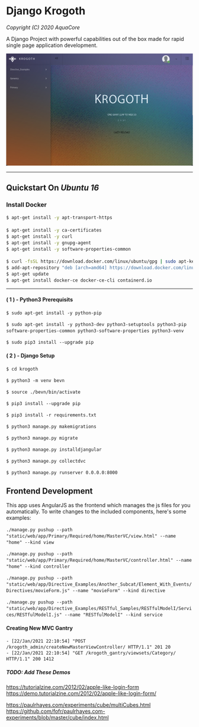 # Django Krogoth
*Copyright (C) 2020 AquaCore*

A Django Project with powerful capabilities out of the box made for rapid single page application development.


![alt text](https://raw.githubusercontent.com/MattAndrzejczuk/Django-Krogoth/master/krogoth.png)

----
## Quickstart On *Ubuntu 16*
### Install Docker
```bash
$ apt-get install -y apt-transport-https 

$ apt-get install -y ca-certificates 
$ apt-get install -y curl 
$ apt-get install -y gnupg-agent 
$ apt-get install -y software-properties-common

$ curl -fsSL https://download.docker.com/linux/ubuntu/gpg | sudo apt-key add -
$ add-apt-repository "deb [arch=amd64] https://download.docker.com/linux/ubuntu $(lsb_release -cs) stable"
$ apt-get update
$ apt-get install docker-ce docker-ce-cli containerd.io
```
----





#### ( **1** ) - Python3 Prerequisits 

`$ sudo apt-get install -y python-pip`

`$ sudo apt-get install -y python3-dev python3-setuptools python3-pip software-properties-common python3-software-properties python3-venv`  

`$ sudo pip3 install --upgrade pip`


#### ( **2** ) - Django Setup

`$ cd krogoth`

`$ python3 -m venv bevn`

`$ source ./bevn/bin/activate`

`$ pip3 install --upgrade pip`

`$ pip3 install -r requirements.txt`

`$ python3 manage.py makemigrations`

`$ python3 manage.py migrate`

`$ python3 manage.py installdjangular`

`$ python3 manage.py collectdvc`

`$ python3 manage.py runserver 0.0.0.0:8000`

## Frontend Development

This app uses AngularJS as the frontend which manages the js files for you automatically.
To write changes to the included components, here's some examples:

 `./manage.py pushup --path "static/web/app/Primary/Required/home/MasterVC/view.html" --name "home" --kind view`

 `./manage.py pushup --path "static/web/app/Primary/Required/home/MasterVC/controller.html" --name "home" --kind controller`

 `./manage.py pushup --path "static/web/app/Directive_Examples/Another_Subcat/Element_With_Events/Directives/movieForm.js" --name "movieForm" --kind directive`

 `./manage.py pushup --path "static/web/app/Directive_Examples/RESTful_Samples/RESTfulModelI/Services/RESTfulModelI.js" --name "RESTfulModelI" --kind service` 



#### Creating New MVC Gantry
```stylus
- [22/Jan/2021 22:10:54] "POST /krogoth_admin/createNewMasterViewController/ HTTP/1.1" 201 20
- [22/Jan/2021 22:10:54] "GET /krogoth_gantry/viewsets/Category/ HTTP/1.1" 200 1412
```

##### TODO: Add These Demos
https://tutorialzine.com/2012/02/apple-like-login-form
https://demo.tutorialzine.com/2012/02/apple-like-login-form/

https://paulrhayes.com/experiments/cube/multiCubes.html
https://github.com/fofr/paulrhayes.com-experiments/blob/master/cube/index.html
